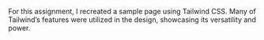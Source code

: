 For this assignment, I recreated a sample page using Tailwind CSS. Many of Tailwind’s features were utilized in the design, showcasing its versatility and power.